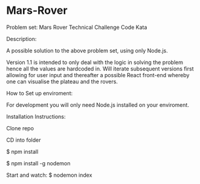 # Mars-Rover
Problem set:   Mars Rover Technical Challenge  Code Kata

Description:

A possible solution to the above problem set, using only Node.js.

Version 1.1 is intended to only deal with the logic in solving the problem hence all the values are hardcoded in.
Will iterate subsequent versions first allowing for user input and thereafter a possible React front-end
whereby one can visualise the plateau and the rovers.

How to Set up enviroment:

For development you will only need Node.js installed on your enviroment.

Installation Instructions:

Clone repo

CD into folder

$ npm install

$ npm install -g nodemon

Start and watch:
$ nodemon index
